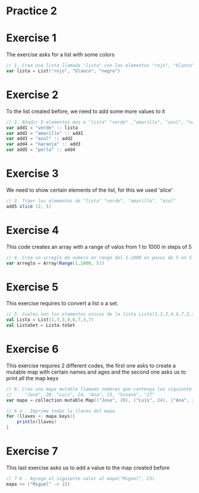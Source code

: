 # Practice 2

# Exercise 1
The exercise asks for a list with some colors

``` scala 
// 1. Crea una lista llamada "lista" con los elementos "rojo", "blanco", "negro"
var lista = List("rojo", "blanco", "negro")
```

# Exercise 2
To the list created before, we need to add some more values to it

``` scala
// 2. Añadir 5 elementos mas a "lista" "verde" ,"amarillo", "azul", "naranja", "perla"
var add1 = "verde" :: lista
var add2 = "amarillo" :: add1
var add3 = "azul" :: add2
var add4 = "naranja" :: add3
var add5 = "perla" :: add4
```

# Exercise 3
We need to show certain elements of the list, for this we used 'slice'

``` scala
// 3. Traer los elementos de "lista" "verde", "amarillo", "azul"
add5 slice (2, 5)
```

# Exercise 4 
This code creates an array with a range of valos from 1 to 1000 in steps of 5

``` scala
// 4. Crea un arreglo de numero en rango del 1-1000 en pasos de 5 en 5
var arreglo = Array(Range(1,1000, 5))
```

# Exercise 5
This exercise requires to convert a list o a set.

``` scala
// 5. Cuales son los elementos unicos de la lista Lista(1,3,3,4,6,7,3,7) utilice conversion a conjuntos
val Lista = List(1,3,3,4,6,7,3,7)  
val ListaSet = Lista.toSet
```

# Exercise 6
This exercise requires 2 different codes, the first one asks to create a mutable map with certain names and ages and the second one asks us to print all the map keys

``` scala
// 6. Crea una mapa mutable llamado nombres que contenga los siguiente
//     "Jose", 20, "Luis", 24, "Ana", 23, "Susana", "27"
var mapa = collection.mutable.Map(("Jose", 20), ("Luis", 24), ("Ana", 23), ("Susana", "27"))

// 6 a . Imprime todas la llaves del mapa
for (llaves <- mapa.keys){
    println(llaves)
}
```

# Exercise 7
This last exercise asks us to add a value to the map created before

``` scala
// 7 b . Agrega el siguiente valor al mapa("Miguel", 23)
mapa += ("Miguel" -> 23)
```

